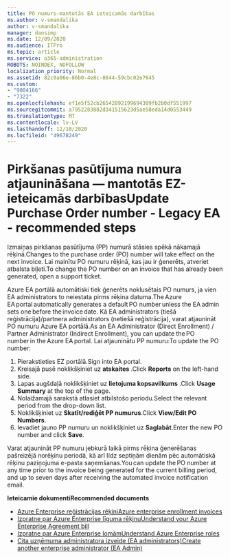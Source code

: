 ```yaml
---
title: PO numurs-mantotās EA ieteicamās darbības
ms.author: v-smandalika
author: v-smandalika
manager: dansimp
ms.date: 12/09/2020
ms.audience: ITPro
ms.topic: article
ms.service: o365-administration
ROBOTS: NOINDEX, NOFOLLOW
localization_priority: Normal
ms.assetid: 82c0a06e-86b0-4e8c-8644-59cbc02e7645
ms.custom:
- "9004166"
- "7322"
ms.openlocfilehash: ef1e5f52cb26542892199694309fb2b0df551997
ms.sourcegitcommit: a7952283882d341515623d5ae58eda14d0553449
ms.translationtype: MT
ms.contentlocale: lv-LV
ms.lasthandoff: 12/10/2020
ms.locfileid: "49678249"
---
```

# <a name="update-purchase-order-number---legacy-ea---recommended-steps"></a><span data-ttu-id="bf9d1-102">Pirkšanas pasūtījuma numura atjaunināšana — mantotās EZ-ieteicamās darbības</span><span class="sxs-lookup"><span data-stu-id="bf9d1-102">Update Purchase Order number - Legacy EA - recommended steps</span></span>

<span data-ttu-id="bf9d1-103">Izmaiņas pirkšanas pasūtījuma (PP) numurā stāsies spēkā nākamajā rēķinā.</span><span class="sxs-lookup"><span data-stu-id="bf9d1-103">Changes to the purchase order (PO) number will take effect on the next invoice.</span></span> <span data-ttu-id="bf9d1-104">Lai mainītu PO numuru rēķinā, kas jau ir ģenerēts, atveriet atbalsta biļeti.</span><span class="sxs-lookup"><span data-stu-id="bf9d1-104">To change the PO number on an invoice that has already been generated, open a support ticket.</span></span> 

<span data-ttu-id="bf9d1-105">Azure EA portālā automātiski tiek ģenerēts noklusētais PO numurs, ja vien EA administrators to neiestata pirms rēķina datuma.</span><span class="sxs-lookup"><span data-stu-id="bf9d1-105">The Azure EA portal automatically generates a default PO number unless the EA admin sets one before the invoice date.</span></span> <span data-ttu-id="bf9d1-106">Kā EA administrators (tiešā reģistrācija)/partnera administrators (netiešā reģistrācija), varat atjaunināt PO numuru Azure EA portālā.</span><span class="sxs-lookup"><span data-stu-id="bf9d1-106">As an EA Administrator (Direct Enrollment) / Partner Administrator (Indirect Enrollment), you can update the PO number in the Azure EA portal.</span></span> <span data-ttu-id="bf9d1-107">Lai atjauninātu PP numuru:</span><span class="sxs-lookup"><span data-stu-id="bf9d1-107">To update the PO number:</span></span>

1. <span data-ttu-id="bf9d1-108">Pierakstieties EZ portālā.</span><span class="sxs-lookup"><span data-stu-id="bf9d1-108">Sign into EA portal.</span></span>
2. <span data-ttu-id="bf9d1-109">Kreisajā pusē noklikšķiniet uz **atskaites** .</span><span class="sxs-lookup"><span data-stu-id="bf9d1-109">Click **Reports** on the left-hand side.</span></span>
3. <span data-ttu-id="bf9d1-110">Lapas augšdaļā noklikšķiniet uz **lietojuma kopsavilkums** .</span><span class="sxs-lookup"><span data-stu-id="bf9d1-110">Click **Usage Summary** at the top of the page.</span></span>
4. <span data-ttu-id="bf9d1-111">Nolaižamajā sarakstā atlasiet atbilstošo periodu.</span><span class="sxs-lookup"><span data-stu-id="bf9d1-111">Select the relevant period from the drop-down list.</span></span>
5. <span data-ttu-id="bf9d1-112">Noklikšķiniet uz **Skatīt/rediģēt PP numurus**.</span><span class="sxs-lookup"><span data-stu-id="bf9d1-112">Click **View/Edit PO Numbers**.</span></span>
6. <span data-ttu-id="bf9d1-113">Ievadiet jauno PP numuru un noklikšķiniet uz **Saglabāt**.</span><span class="sxs-lookup"><span data-stu-id="bf9d1-113">Enter the new PO number and click **Save**.</span></span>

<span data-ttu-id="bf9d1-114">Varat atjaunināt PP numuru jebkurā laikā pirms rēķina ģenerēšanas pašreizējā norēķinu periodā, kā arī līdz septiņām dienām pēc automātiskā rēķinu paziņojuma e-pasta saņemšanas.</span><span class="sxs-lookup"><span data-stu-id="bf9d1-114">You can update the PO number at any time prior to the invoice being generated for the current billing period, and up to seven days after receiving the automated invoice notification email.</span></span> 

<span data-ttu-id="bf9d1-115">**Ieteicamie dokumenti**</span><span class="sxs-lookup"><span data-stu-id="bf9d1-115">**Recommended documents**</span></span>

- [<span data-ttu-id="bf9d1-116">Azure Enterprise reģistrācijas rēķini</span><span class="sxs-lookup"><span data-stu-id="bf9d1-116">Azure enterprise enrollment invoices</span></span>](https://docs.microsoft.com/azure/cost-management-billing/manage/ea-portal-enrollment-invoices) 
- [<span data-ttu-id="bf9d1-117">Izpratne par Azure Enterprise līguma rēķinu</span><span class="sxs-lookup"><span data-stu-id="bf9d1-117">Understand your Azure Enterprise Agreement bill</span></span>](https://docs.microsoft.com/azure/cost-management-billing/understand/review-enterprise-agreement-bill)  
- [<span data-ttu-id="bf9d1-118">Izpratne par Azure Enterprise lomām</span><span class="sxs-lookup"><span data-stu-id="bf9d1-118">Understand Azure Enterprise roles</span></span>](https://docs.microsoft.com/azure/cost-management-billing/manage/understand-ea-roles#add-a-new-enterprise-administrator) 
- [<span data-ttu-id="bf9d1-119">Cita uzņēmuma administratora izveide (EA administrators)</span><span class="sxs-lookup"><span data-stu-id="bf9d1-119">Create another enterprise administrator (EA Admin)</span></span>](https://docs.microsoft.com/azure/cost-management-billing/manage/ea-portal-administration#create-another-enterprise-administrator)
